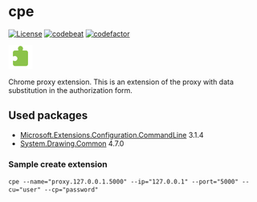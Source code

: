 # cpe

[![License](https://img.shields.io/badge/license-MIT-blue.svg?label=License&maxAge=86400)](./LICENSE)
[![codebeat][1]][2] [![codefactor][3]][4]

[1]: https://codebeat.co/badges/7d48f2be-145b-4a23-a43d-53dd56d0b2ea "Codebeat"
[2]: https://codebeat.co/projects/github-com-karpovdl-cpe-master "Codebeat"

[3]: https://www.codefactor.io/repository/github/karpovdl/cpe/badge "CodeFactor"
[4]: https://www.codefactor.io/repository/github/karpovdl/cpe "CodeFactor"

[![](cpe/Resources/cpe48.png)](https://github.com/karpovdl/cpe)

Chrome proxy extension.
This is an extension of the proxy with data substitution in the authorization form.

## Used packages

- [Microsoft.Extensions.Configuration.CommandLine](https://www.nuget.org/packages/Microsoft.Extensions.Configuration.CommandLine) 3.1.4
- [System.Drawing.Common](https://www.nuget.org/packages/System.Drawing.Common) 4.7.0

### Sample create extension

```
cpe --name="proxy.127.0.0.1.5000" --ip="127.0.0.1" --port="5000" --cu="user" --cp="password"
```
